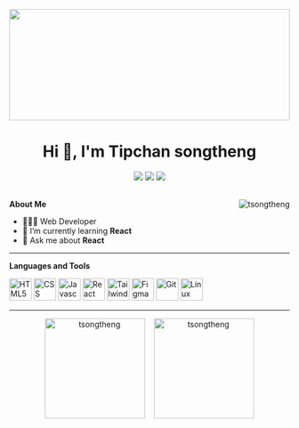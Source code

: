 <!--<img src="https://user-images.githubusercontent.com/74038190/212284158-e840e285-664b-44d7-b79b-e264b5e54825.gif" width="100%" />-->
<img src="https://user-images.githubusercontent.com/74038190/241765440-80728820-e06b-4f96-9c9e-9df46f0cc0a5.gif" width="100%" height="200"/>


<h1 align="center">Hi 👋, I'm Tipchan songtheng</h1>

<div align="center"> <a href="https://twitter.com/tipchan_s" target="_blank"><img src="https://img.shields.io/badge/Twitter-1DA1F2?style=for-the-badge&logo=twitter&logoColor=white" target="_blank"></a>
<a href="https://www.linkedin.com/in/tipchan-songtheng-5417991a8" target="_blank"><img src="https://img.shields.io/badge/LinkedIn-0077B5?style=for-the-badge&logo=linkedin&logoColor=white" target="_blank"></a>
<a href = "mailto:tipchans777@gmail.com"><img src="https://img.shields.io/badge/-Gmail-%23333?style=for-the-badge&logo=gmail&logoColor=white" target="_blank"></a>
</div>

</br>

<p> <b>About Me</b>
<img src="https://komarev.com/ghpvc/?username=tsongtheng&label=Profile%20views&color=0e75b6&style=flat" alt="tsongtheng" align="right"/> 
  
- 👨🏻‍💻 Web Developer
- 🌱 I’m currently learning **React**
- 💬 Ask me about **React**
</p>

-------

<b align="left">Languages and Tools</b>
<!--<img height="140" src="https://media.giphy.com/media/7NoNw4pMNTvgc/giphy.gif" alt="typing gif" align="right"/>-->

<p align="left">  
<img src="https://www.vectorlogo.zone/logos/w3_html5/w3_html5-icon.svg" alt="HTML5" width="40" height="40"/>
<img src="https://www.vectorlogo.zone/logos/w3_css/w3_css-icon.svg" alt="CSS" width="40" height="40"/>
<img src="https://www.vectorlogo.zone/logos/javascript/javascript-icon.svg" alt="Javascript" width="40" height="40"/>
<img src="https://www.vectorlogo.zone/logos/reactjs/reactjs-icon.svg" alt="React" width="40" height="40"/>
<!--<img src="https://www.vectorlogo.zone/logos/sass-lang/sass-lang-icon.svg" alt="Sass" width="40" height="40"/>-->
<img src="https://www.vectorlogo.zone/logos/tailwindcss/tailwindcss-icon.svg" alt="Tailwindcss" width="40" height="40"/>
<img src="https://www.vectorlogo.zone/logos/figma/figma-icon.svg" alt="Figma" width="40" height="40"/>
<img src="https://www.vectorlogo.zone/logos/git-scm/git-scm-icon.svg" alt="Git" width="40" height="40"/>
<img src="https://www.vectorlogo.zone/logos/linux/linux-icon.svg" alt="Linux" width="40" height="40"/>
</p>

<!--<img height="180em" src="https://github-readme-streak-stats.herokuapp.com/?user=tsongtheng&theme=monokai" alt="tsongtheng" />-->

-------

<!--[![An image of @tsongtheng's Holopin badges, which is a link to view their full Holopin profile](https://holopin.me/tsongtheng)](https://holopin.io/@tsongtheng)-->


<!--<img src="https://user-images.githubusercontent.com/73097560/115834477-dbab4500-a447-11eb-908a-139a6edaec5c.gif">-->


<!--| <img height="180em" src="https://github-readme-stats.vercel.app/api?username=tsongtheng&show_icons=true&locale=en&theme=monokai" alt="tsongtheng" /> | <img height="180em" src="https://github-readme-stats.vercel.app/api/top-langs/?username=tsongtheng&layout=compact&theme=monokai" alt="tsongtheng" /> | 
| ------------- | ------------- |-->


<p align="center">
<img height="180em" src="https://github-readme-stats.vercel.app/api?username=tsongtheng&show_icons=true&locale=en&theme=monokai" alt="tsongtheng" />&nbsp;&nbsp;&nbsp;&nbsp;<img height="180em" src="https://github-readme-stats.vercel.app/api/top-langs/?username=tsongtheng&layout=compact&theme=monokai" alt="tsongtheng" />
</p>

<!--<img src="https://user-images.githubusercontent.com/73097560/115834477-dbab4500-a447-11eb-908a-139a6edaec5c.gif">-->

<!--
<p align="center"><b>Statistics</b></p>
</br>
<div align="center">
<a href="https://github.com/tsongtheng">
<img align="center" src="http://github-profile-summary-cards.vercel.app/api/cards/stats?username=tsongtheng&theme=tokyonight" height="170em" />
<img align="center" src="http://github-profile-summary-cards.vercel.app/api/cards/most-commit-language?username=tsongtheng&theme=tokyonight" height="170em" />
<img align="center" src="http://github-profile-summary-cards.vercel.app/api/cards/repos-per-language?username=tsongtheng&theme=tokyonight" height="170em" />
<img align="center" src="http://github-profile-summary-cards.vercel.app/api/cards/productive-time?username=tsongtheng&theme=tokyonight" height="170em" />
<img align="center" src="http://github-profile-summary-cards.vercel.app/api/cards/profile-details?username=tsongtheng&theme=tokyonight" height="170em" />
</div>
  
</br>

<img src="https://user-images.githubusercontent.com/73097560/115834477-dbab4500-a447-11eb-908a-139a6edaec5c.gif">-->

<!--<p align="left"><b>⚡Activity Graph</b></p>
<img align="center" src="https://github-readme-activity-graph.vercel.app/graph?username=tsongtheng&theme=tokyo-night"/>
-->
